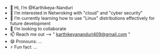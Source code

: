 - 👋 Hi, I’m @Karthikeya-Nanduri
- 👀 I’m interested in Netwroking with "cloud" and "cyber security"
- 🌱 I’m currently learning how to use "Linux" distributions effectively for future development
- 💞️ I’m looking to collaborate 
- 📫 Reach me out --> " karthikeyananduri409@gmail.com "
- 😄 Pronouns: ...
- ⚡ Fun fact: ...

<!---
Karthikeya-Nanduri/Karthikeya-Nanduri is a ✨ special ✨ repository because its `README.md` (this file) appears on your GitHub profile.
You can click the Preview link to take a look at your changes.
--->
